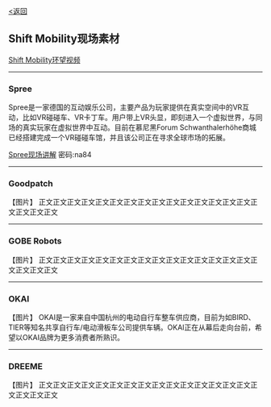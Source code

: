 [<返回](https://github.com/Jeremiah-Y/IFA2020/blob/master/IFA%202020%20%E6%8A%A5%E9%81%93%E8%AE%A1%E5%88%92/5%20SHIFT%20MOBILITY.md)

Shift Mobility现场素材
---
[Shift Mobility环望视频]() 

---

### Spree

Spree是一家德国的互动娱乐公司，主要产品为玩家提供在真实空间中的VR互动，比如VR碰碰车、VR卡丁车。用户带上VR头显，即刻进入一个虚拟世界，与同场的真实玩家在虚拟世界中互动。目前在慕尼黑Forum Schwanthalerhöhe商城已经搭建完成一个VR碰碰车馆，并且该公司正在寻求全球市场的拓展。

[Spree现场讲解](https://pan.baidu.com/s/17tn_mRpt1Et0kE40srlqdw)  密码:na84

----

### Goodpatch
【图片】
正文正文正文正文正文正文正文正文正文正文正文正文正文正文正文正文正文正文正文

---
### GOBE Robots
【图片】
正文正文正文正文正文正文正文正文正文正文正文正文正文正文正文正文正文正文正文

---
### OKAI
【图片】
OKAI是一家来自中国杭州的电动自行车整车供应商，目前为如BIRD、TIER等知名共享自行车/电动滑板车公司提供车辆。OKAI正在从幕后走向台前，希望以OKAI品牌为更多消费者所熟识。


---
### DREEME
【图片】
正文正文正文正文正文正文正文正文正文正文正文正文正文正文正文正文正文正文正文